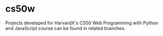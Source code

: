 # cs50w
Projects developed for HarvardX's CS50 Web Programming with Python and JavaScript course can be found in related branches.
